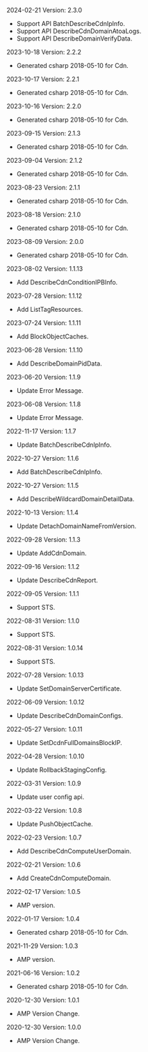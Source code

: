 2024-02-21 Version: 2.3.0
- Support API BatchDescribeCdnIpInfo.
- Support API DescribeCdnDomainAtoaLogs.
- Support API DescribeDomainVerifyData.


2023-10-18 Version: 2.2.2
- Generated csharp 2018-05-10 for Cdn.

2023-10-17 Version: 2.2.1
- Generated csharp 2018-05-10 for Cdn.

2023-10-16 Version: 2.2.0
- Generated csharp 2018-05-10 for Cdn.

2023-09-15 Version: 2.1.3
- Generated csharp 2018-05-10 for Cdn.

2023-09-04 Version: 2.1.2
- Generated csharp 2018-05-10 for Cdn.

2023-08-23 Version: 2.1.1
- Generated csharp 2018-05-10 for Cdn.

2023-08-18 Version: 2.1.0
- Generated csharp 2018-05-10 for Cdn.

2023-08-09 Version: 2.0.0
- Generated csharp 2018-05-10 for Cdn.

2023-08-02 Version: 1.1.13
- Add DescribeCdnConditionIPBInfo.

2023-07-28 Version: 1.1.12
- Add ListTagResources.

2023-07-24 Version: 1.1.11
- Add BlockObjectCaches.

2023-06-28 Version: 1.1.10
- Add DescribeDomainPidData.

2023-06-20 Version: 1.1.9
- Update Error Message.

2023-06-08 Version: 1.1.8
- Update Error Message.

2022-11-17 Version: 1.1.7
- Update BatchDescribeCdnIpInfo.

2022-10-27 Version: 1.1.6
- Add BatchDescribeCdnIpInfo.

2022-10-27 Version: 1.1.5
- Add DescribeWildcardDomainDetailData.

2022-10-13 Version: 1.1.4
- Update DetachDomainNameFromVersion.

2022-09-28 Version: 1.1.3
- Update AddCdnDomain.

2022-09-16 Version: 1.1.2
- Update DescribeCdnReport.

2022-09-05 Version: 1.1.1
- Support STS.

2022-08-31 Version: 1.1.0
- Support STS.

2022-08-31 Version: 1.0.14
- Support STS.

2022-07-28 Version: 1.0.13
 - Update SetDomainServerCertificate.

2022-06-09 Version: 1.0.12
 - Update DescribeCdnDomainConfigs.

2022-05-27 Version: 1.0.11
 - Update SetDcdnFullDomainsBlockIP.

2022-04-28 Version: 1.0.10
- Update RollbackStagingConfig.

2022-03-31 Version: 1.0.9
- Update user config api.

2022-03-22 Version: 1.0.8
- Update PushObjectCache.

2022-02-23 Version: 1.0.7
- Add DescribeCdnComputeUserDomain.

2022-02-21 Version: 1.0.6
- Add CreateCdnComputeDomain.

2022-02-17 Version: 1.0.5
- AMP version.

2022-01-17 Version: 1.0.4
- Generated csharp 2018-05-10 for Cdn.

2021-11-29 Version: 1.0.3
- AMP version.

2021-06-16 Version: 1.0.2
- Generated csharp 2018-05-10 for Cdn.

2020-12-30 Version: 1.0.1
- AMP Version Change.

2020-12-30 Version: 1.0.0
- AMP Version Change.

